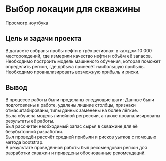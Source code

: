 #  Выбор локации для скважины  
  
[Просмотр ноутбука](https://nbviewer.org/github/ootho/data_science/blob/main/yp_well_location/well_location.ipynb)  
  
## Цель и задачи проекта  
  
В датасете собраны пробы нефти в трёх регионах: в каждом 10 000 месторождений, где измерили качество нефти и объём её запасов. Необходимо построить модель машинного обучения, которая поможет определить регион, где добыча принесёт наибольшую прибыль. Необходимо проанализировать возможную прибыль и риски.
  
## Вывод  
  
В процессе работы были проделаны следующие шаги: 
Данные были подготовлены к работе, удалены лишние столбцы, признаки отмасштабированы, типы данных заменены на более лёгкие.  
Была обучена модель линейной регрессии, а также проанализированы результаты её работы.  
Был рассчитан необходимый запас сырья в скважине для её безубыточной разработки.  
Был проведён рассчёт средней прибыли и рисков уытков с помощью метода bootstrap.  
В результате проведённой работы был рекомендован регион для разработки скважин и приведены обоснованные рекомендаций.  